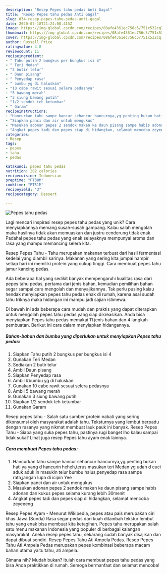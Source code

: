 ```yaml
---
description: "Resep Pepes tahu pedas Anti Gagal"
title: "Resep Pepes tahu pedas Anti Gagal"
slug: 834-resep-pepes-tahu-pedas-anti-gagal
date: 2020-07-18T21:24:08.415Z
image: https://img-global.cpcdn.com/recipes/08afe4361ec756c5/751x532cq70/pepes-tahu-pedas-foto-resep-utama.jpg
thumbnail: https://img-global.cpcdn.com/recipes/08afe4361ec756c5/751x532cq70/pepes-tahu-pedas-foto-resep-utama.jpg
cover: https://img-global.cpcdn.com/recipes/08afe4361ec756c5/751x532cq70/pepes-tahu-pedas-foto-resep-utama.jpg
author: Russell Price
ratingvalue: 4.8
reviewcount: 11
recipeingredient:
- " Tahu putih 2 bungkus per bungkus isi 4"
- " Teri Medan"
- "2 butir telur"
- " Daun pisang"
- " Penyedap rasa"
- " bumbu yg di haluskan"
- "10 cabe rawit sesuai selera pedasnya"
- "5 bawang merah"
- "3 siung bawang putih"
- "1/2 sendok teh ketumbar"
- " Garam"
recipeinstructions:
- "Hancurkan tahu sampe hancur sehancur hancurnya,yg penting bukan hati ya yang d hancurin heheh,terus masukan teri Medan yg udah d cuci aduk aduk in masukin telur bumbu halus,penyedap rasa sampe rata,jangan lupa di icipin Yee"
- "Siapkan panci dan air untuk mengukus"
- "Masukan adonan pepes 2 sendok makan ke daun pisang sampe habis adonan dan kukus pepes selama kurang lebih 30menit"
- "Angkat pepes tadi dan pepes siap di hidangkan, selamat mencoba zeyeeeng"
categories:
- Resep
tags:
- pepes
- tahu
- pedas

katakunci: pepes tahu pedas 
nutrition: 202 calories
recipecuisine: Indonesian
preptime: "PT38M"
cooktime: "PT51M"
recipeyield: "3"
recipecategory: Dessert

---
```



![Pepes tahu pedas](https://img-global.cpcdn.com/recipes/08afe4361ec756c5/751x532cq70/pepes-tahu-pedas-foto-resep-utama.jpg)

Lagi mencari inspirasi resep pepes tahu pedas yang unik? Cara menyiapkannya memang susah-susah gampang. Kalau salah mengolah maka hasilnya tidak akan memuaskan dan justru cenderung tidak enak. Padahal pepes tahu pedas yang enak selayaknya mempunyai aroma dan rasa yang mampu memancing selera kita.

Resep Pepes Tahu - Tahu merupakan makanan terbuat dari hasil fermentasi kedelai yang diambil sarinya. Makanan yang sering kita jumpai hampir setiap hari ini memiliki protein yang cukup tinggi. Cara membuat pepes tahu jamur kancing pedas.

Ada beberapa hal yang sedikit banyak mempengaruhi kualitas rasa dari pepes tahu pedas, pertama dari jenis bahan, kemudian pemilihan bahan segar sampai cara mengolah dan menyajikannya. Tak perlu pusing kalau hendak menyiapkan pepes tahu pedas enak di rumah, karena asal sudah tahu triknya maka hidangan ini mampu jadi sajian istimewa.


Di bawah ini ada beberapa cara mudah dan praktis yang dapat diterapkan untuk mengolah pepes tahu pedas yang siap dikreasikan. Anda bisa menyiapkan Pepes tahu pedas memakai 11 jenis bahan dan 4 langkah pembuatan. Berikut ini cara dalam menyiapkan hidangannya.

<!--inarticleads1-->

##### Bahan-bahan dan bumbu yang diperlukan untuk menyiapkan Pepes tahu pedas:

1. Siapkan  Tahu putih 2 bungkus per bungkus isi 4
1. Gunakan  Teri Medan
1. Sediakan 2 butir telur
1. Ambil  Daun pisang
1. Siapkan  Penyedap rasa
1. Ambil  #bumbu yg di haluskan
1. Gunakan 10 cabe rawit sesuai selera pedasnya
1. Ambil 5 bawang merah
1. Gunakan 3 siung bawang putih
1. Siapkan 1/2 sendok teh ketumbar
1. Gunakan  Garam


Resep pepes tahu - Salah satu sumber protein nabati yang sering dikonsumsi oleh masyarakat adalah tahu. Teksturnya yang lembut berpadu dengan rasanya yang nikmat membuat lauk pauk ini banyak. Resep Pepes Tahu - Siapa yang suka pepes tahu, pastinya rugi banget lho kalau sampai tidak suka? Lihat juga resep Pepes tahu ayam enak lainnya. 

<!--inarticleads2-->

##### Cara membuat Pepes tahu pedas:

1. Hancurkan tahu sampe hancur sehancur hancurnya,yg penting bukan hati ya yang d hancurin heheh,terus masukan teri Medan yg udah d cuci aduk aduk in masukin telur bumbu halus,penyedap rasa sampe rata,jangan lupa di icipin Yee
1. Siapkan panci dan air untuk mengukus
1. Masukan adonan pepes 2 sendok makan ke daun pisang sampe habis adonan dan kukus pepes selama kurang lebih 30menit
1. Angkat pepes tadi dan pepes siap di hidangkan, selamat mencoba zeyeeeng


Resep Pepes Ayam - Menurut Wikipedia, pepes atau pais merupakan ciri khas Jawa (Sunda) Rasa segar pedas dari kuah ditambah tekstur lembut tahu yang enak bisa membuat kita ketagihan. Pepes tahu merupakan salah satu menu makanan Indonesia yang populer di berbagai kalangan masyarakat. Aneka resep pepes tahu, sekarang sudah banyak disajikan dan dapat dibuat sendiri. Resep Pepes Tahu Ati Ampela Pedas. Resep Pepes Tahu Ati Ampela Pedas merupakan pepes kombinasi beberapa macam bahan utama yaitu tahu, ati ampela. 

Gimana nih? Mudah bukan? Itulah cara membuat pepes tahu pedas yang bisa Anda praktikkan di rumah. Semoga bermanfaat dan selamat mencoba!
